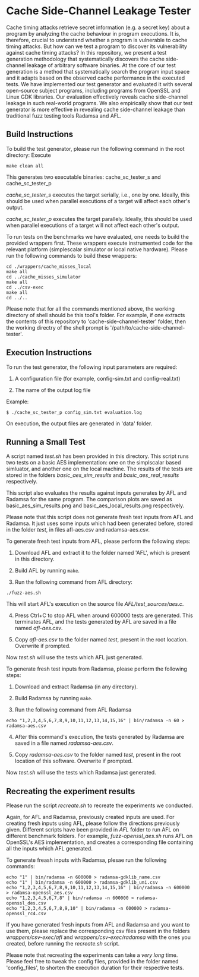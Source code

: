 # Cache Side-Channel Leakage Tester

Cache timing attacks retrieve secret information (e.g. a secret key) about a program by analyzing the cache behaviour in program executions. It is, therefore, crucial to understand whether a program is vulnerable to cache timing attacks. But how can we test a program to discover its vulnerability against cache timing attacks? In this repository, we present a test generation methodology that systematically discovers the cache side-channel leakage of arbitrary software binaries. At the core of our test generation is a method that systematically search the program input space and it adapts based on the observed cache performance in the executed tests. We have implemented our test generator and evaluated it with several open-source subject programs, including programs from OpenSSL and Linux GDK libraries. Our evaluation effectively reveals cache side-channel leakage in such real-world programs. We also empirically show that our test generator is more effective in revealing cache side-channel leakage than traditional fuzz testing tools Radamsa and AFL.


## Build Instructions

To build the test generator, please run the following command in the root directory:
Execute
```
make clean all
```

This generates two executable binaries: cache_sc_tester_s and cache_sc_tester_p

*cache_sc_tester_s* executes the target serially, i.e., one by one. Ideally, this should be used when parallel executions of a target will affect each other's output.

*cache_sc_tester_p* executes the target parallely. Ideally, this should be used when parallel executions of a target will not affect each other's output.


To run tests on the benchmarks we have evaluated, one needs to build the provided wrappers first. These wrappers execute instrumented code for the relevant platform (simplescalar simulator or local native hardware). Please run the following commands to build these wrappers:
```
cd ./wrappers/cache_misses_local
make all
cd ../cache_misses_simulator
make all
cd ../csv-exec
make all
cd ../..
```

Please note that for all the commands mentioned above, the working directory of shell should be this tool's folder. For example, if one extracts the contents of this repository to 'cache-side-channel-tester' folder, then the working directry of the shell prompt is '/path/to/cache-side-channel-tester'.


## Execution Instructions

To run the test generator, the following input parameters are required:

1. A configuration file (for example, config-sim.txt and config-real.txt)

2. The name of the output log file

Example:
```
$ ./cache_sc_tester_p config_sim.txt evaluation.log
```

On execution, the output files are generated in 'data' folder.


## Running a Small Test

A script named *test.sh* has been provided in this directory. This script runs two tests on a basic AES implementation: one on the simplscalar based simluator, and another one on the local machine. The results of the tests are stored in the folders *basic_aes_sim_results* and *basic_aes_real_results* respectively.

This script also evaluates the results against inputs generates by AFL and Radamsa for the same program. The comparison plots are saved as basic_aes_sim_results.png and basic_aes_local_results.png respectively.

Please note that this script does not generate fresh test inputs from AFL and Radamsa. It just uses some inputs which had been generated before, stored in the folder *test*, in files afl-aes.csv and radamsa-aes.csv.


To generate fresh test inputs from AFL, please perform the following steps:

1. Download AFL and extract it to the folder named 'AFL', which is present in this directory.

2. Build AFL by running ```make```.

3. Run the following command from AFL directory:
```
./fuzz-aes.sh
```
This will start AFL's execution on the source file *AFL/test_sources/aes.c*.

4. Press Ctrl+C to stop AFL when around 600000 tests are generated. This terminates AFL, and the tests generated by AFL are saved in a file named *afl-aes.csv*.

5. Copy *afl-aes.csv* to the folder named *test*, present in the root location. Overwrite if prompted.

Now *test.sh* will use the tests which AFL just generated.


To generate fresh test inputs from Radamsa, please perform the following steps:

1. Download and extract Radamsa (in any directory).

2. Build Radamsa by running ```make```.

3. Run the following command from AFL Radamsa
```
echo "1,2,3,4,5,6,7,8,9,10,11,12,13,14,15,16" | bin/radamsa -n 60 > radamsa-aes.csv
```

4. After this command's execution, the tests generated by Radamsa are saved in a file named *radamsa-aes.csv*.

5. Copy *radamsa-aes.csv* to the folder named *test*, present in the root location of this software. Overwrite if prompted.

Now *test.sh* will use the tests which Radamsa just generated.


## Recreating the experiment results
Please run the script *recreate.sh* to recreate the experiments we conducted.

Again, for AFL and Radamsa, previously created inputs are used. For creating fresh inputs using AFL, please follow the directions previously given. Different scripts have been provided in *AFL* folder to run AFL on different benchmark folders. For example, *fuzz-openssl_aes.sh* runs AFL on OpenSSL's AES implementation, and creates a corresponding file containing all the inputs which AFL generated.

To generate freash inputs with Radamsa, plesae run the following commands:
```
echo "1" | bin/radamsa -n 600000 > radamsa-gdklib_name.csv
echo "1" | bin/radamsa -n 600000 > radamsa-gdklib_uni.csv
echo "1,2,3,4,5,6,7,8,9,10,11,12,13,14,15,16" | bin/radamsa -n 600000 > radamsa-openssl_aes.csv
echo "1,2,3,4,5,6,7,8" | bin/radamsa -n 600000 > radamsa-openssl_des.csv
echo "1,2,3,4,5,6,7,8,9,10" | bin/radamsa -n 600000 > radamsa-openssl_rc4.csv
```

If you have generated fresh inputs from AFL and Radamsa and you want to use them, please replace the corresponding csv files present in the folders *wrappers/csv-exec/afl* and *wrappers/csv-exec/radamsa* with the ones you created, before running the *recreate.sh* script.

Please note that recreating the experiments can take a *very long* time. Please feel free to tweak the config files, provided in the folder named 'config_files', to shorten the execution duration for their respective tests.
